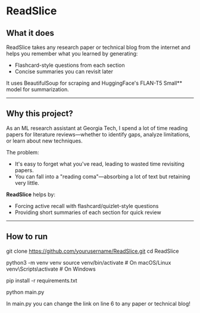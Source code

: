 # ReadSlice

## What it does
ReadSlice takes any research paper or technical blog from the internet and helps you remember what you learned by generating:
- Flashcard-style questions from each section
- Concise summaries you can revisit later

It uses BeautifulSoup for scraping and HuggingFace's FLAN-T5 Small** model for summarization.

---

## Why this project?
As an ML research assistant at Georgia Tech, I spend a lot of time reading papers for literature reviews—whether to identify gaps, analyze limitations, or learn about new techniques.

The problem:
- It's easy to forget what you've read, leading to wasted time revisiting papers.
- You can fall into a "reading coma"—absorbing a lot of text but retaining very little.

**ReadSlice** helps by:
- Forcing active recall with flashcard/quizlet-style questions
- Providing short summaries of each section for quick review

---

## How to run

git clone https://github.com/yourusername/ReadSlice.git
cd ReadSlice

python3 -m venv venv
source venv/bin/activate   # On macOS/Linux
venv\Scripts\activate      # On Windows

pip install -r requirements.txt

python main.py

In main.py you can change the link on line 6 to any paper or technical blog! 